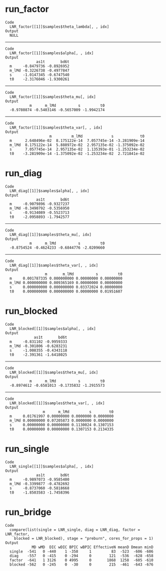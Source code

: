 # run_factor

    Code
      LNR_factor[[1]]$samples$theta_lambda[, , idx]
    Output
      NULL

---

    Code
      LNR_factor[[1]]$samples$alpha[, , idx]
    Output
                  as1t       bd6t
      m     -0.8479736 -0.8926952
      m_lMd -0.3226738 -0.4977847
      s     -1.0147345 -0.6747540
      t0    -2.3176046 -1.9300261

---

    Code
      LNR_factor[[1]]$samples$theta_mu[, idx]
    Output
               m      m_lMd          s         t0 
      -0.9780874 -0.5403146 -0.5657009 -1.9942174 

---

    Code
      LNR_factor[[1]]$samples$theta_var[, , idx]
    Output
                        m         m_lMd             s            t0
      m      2.648496e-02  8.175122e-14  7.057745e-14 -3.281909e-14
      m_lMd  8.175122e-14  5.888972e-02  2.957135e-02 -1.375092e-02
      s      7.057745e-14  2.957135e-02  1.135393e-01 -1.253234e-02
      t0    -3.281909e-14 -1.375092e-02 -1.253234e-02  2.721841e-02

# run_diag

    Code
      LNR_diag[[1]]$samples$alpha[, , idx]
    Output
                  as1t       bd6t
      m     -0.9079896 -0.9327237
      m_lMd -0.3490792 -0.5356950
      s     -0.9134089 -0.5523713
      t0    -2.0958893 -1.7942577

---

    Code
      LNR_diag[[1]]$samples$theta_mu[, idx]
    Output
               m      m_lMd          s         t0 
      -0.8754524 -0.4624233 -0.6844776 -2.0209660 

---

    Code
      LNR_diag[[1]]$samples$theta_var[, , idx]
    Output
                      m       m_lMd          s         t0
      m     0.001787335 0.000000000 0.00000000 0.00000000
      m_lMd 0.000000000 0.009365169 0.00000000 0.00000000
      s     0.000000000 0.000000000 0.03372024 0.00000000
      t0    0.000000000 0.000000000 0.00000000 0.01951607

# run_blocked

    Code
      LNR_blocked[[1]]$samples$alpha[, , idx]
    Output
                 as1t       bd6t
      m     -0.831102 -0.9959333
      m_lMd -0.301806 -0.6283231
      s     -1.008355 -0.4343118
      t0    -2.391361 -1.6418025

---

    Code
      LNR_blocked[[1]]$samples$theta_mu[, idx]
    Output
               m      m_lMd          s         t0 
      -0.8974612 -0.6581013 -0.1735832 -1.2915573 

---

    Code
      LNR_blocked[[1]]$samples$theta_var[, , idx]
    Output
                     m      m_lMd         s        t0
      m     0.01761997 0.00000000 0.0000000 0.0000000
      m_lMd 0.00000000 0.07205873 0.0000000 0.0000000
      s     0.00000000 0.00000000 0.1130024 0.1307153
      t0    0.00000000 0.00000000 0.1307153 0.2134335

# run_single

    Code
      LNR_single[[1]]$samples$alpha[, , idx]
    Output
                  as1t       bd6t
      m     -0.9897073 -0.9585400
      m_lMd -0.3399877 -0.4782692
      s     -0.8737060 -0.5818668
      t0    -1.8503583 -1.7458396

# run_bridge

    Code
      compare(list(single = LNR_single, diag = LNR_diag, factor = LNR_factor,
        blocked = LNR_blocked), stage = "preburn", cores_for_props = 1)
    Output
                MD wMD  DIC wDIC BPIC wBPIC EffectiveN meanD Dmean minD
      single  -541   0 -440    1 -358     1         83  -523  -606 -606
      diag    -557   0 -415    0 -294     0        121  -536  -628 -658
      factor  -641   1 3126    0 4995     0       1868  1258  -605 -610
      blocked -562   0 -245    0  -30     0        215  -461  -643 -676

